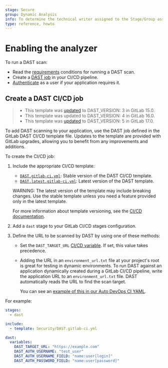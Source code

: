 ```yaml
---
stage: Secure
group: Dynamic Analysis
info: To determine the technical writer assigned to the Stage/Group associated with this page, see https://handbook.gitlab.com/handbook/product/ux/technical-writing/#assignments
type: reference, howto
---
```


# Enabling the analyzer

To run a DAST scan:

- Read the [requirements](requirements.md) conditions for running a DAST scan.
- Create a [DAST job](#create-a-dast-cicd-job) in your CI/CD pipeline.
- [Authenticate](authentication.md) as a user if your application requires it.

## Create a DAST CI/CD job

> - This template was [updated](https://gitlab.com/gitlab-org/gitlab/-/merge_requests/87183) to DAST_VERSION: 3 in GitLab 15.0.
> - This template was updated to DAST_VERSION: 4 in GitLab 16.0.
> - This template was [updated](https://gitlab.com/gitlab-org/gitlab/-/merge_requests/151910) to DAST_VERSION: 5 in GitLab 17.0.

To add DAST scanning to your application, use the DAST job defined
in the GitLab DAST CI/CD template file. Updates to the template are provided with GitLab
upgrades, allowing you to benefit from any improvements and additions.

To create the CI/CD job:

1. Include the appropriate CI/CD template:

   - [`DAST.gitlab-ci.yml`](https://gitlab.com/gitlab-org/gitlab/-/blob/master/lib/gitlab/ci/templates/Security/DAST.gitlab-ci.yml):
     Stable version of the DAST CI/CD template.
   - [`DAST.latest.gitlab-ci.yml`](https://gitlab.com/gitlab-org/gitlab/-/blob/master/lib/gitlab/ci/templates/Security/DAST.latest.gitlab-ci.yml):
     Latest version of the DAST template.

   WARNING:
   The latest version of the template may include breaking changes. Use the
   stable template unless you need a feature provided only in the latest template.

   For more information about template versioning, see the
   [CI/CD documentation](../../../../../development/cicd/templates.md#latest-version).

1. Add a `dast` stage to your GitLab CI/CD stages configuration.

1. Define the URL to be scanned by DAST by using one of these methods:

   - Set the `DAST_TARGET_URL` [CI/CD variable](../../../../../ci/yaml/index.md#variables).
     If set, this value takes precedence.

   - Adding the URL in an `environment_url.txt` file at your project's root is great for testing in
     dynamic environments. To run DAST against an application dynamically created during a GitLab CI/CD
     pipeline, write the application URL to an `environment_url.txt` file. DAST automatically reads the
     URL to find the scan target.

     You can see an [example of this in our Auto DevOps CI YAML](https://gitlab.com/gitlab-org/gitlab/-/blob/master/lib/gitlab/ci/templates/Jobs/Deploy.gitlab-ci.yml).

For example:

```yaml
stages:
  - dast

include:
  - template: Security/DAST.gitlab-ci.yml

dast:
  variables:
    DAST_TARGET_URL: "https://example.com"
    DAST_AUTH_USERNAME: "test_user"
    DAST_AUTH_USERNAME_FIELD: "name:user[login]"
    DAST_AUTH_PASSWORD_FIELD: "name:user[password]"
```
